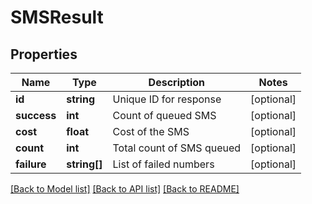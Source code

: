 # SMSResult

## Properties
Name | Type | Description | Notes
------------ | ------------- | ------------- | -------------
**id** | **string** | Unique ID for response | [optional] 
**success** | **int** | Count of queued SMS | [optional] 
**cost** | **float** | Cost of the SMS | [optional] 
**count** | **int** | Total count of SMS queued | [optional] 
**failure** | **string[]** | List of failed numbers | [optional] 

[[Back to Model list]](../README.md#documentation-for-models) [[Back to API list]](../README.md#documentation-for-api-endpoints) [[Back to README]](../README.md)


